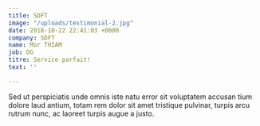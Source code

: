 ```yaml
---
title: SDFT
image: "/uploads/testimonial-2.jpg"
date: 2018-10-22 22:41:03 +0000
company: SDFT
name: Mor THIAM
job: DG
titre: Service parfait!
text: ''

---
```

Sed ut perspiciatis unde omnis iste natu error sit voluptatem accusan tium dolore laud antium, totam rem dolor sit amet tristique pulvinar, turpis arcu rutrum nunc, ac laoreet turpis augue a justo.